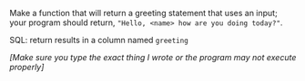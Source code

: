 Make a function that will return a greeting statement that uses an input; your program should return, `"Hello, <name> how are you doing today?"`.

SQL: return results in a column named ```greeting```

*[Make sure you type the exact thing I wrote or the program may not execute properly]*

